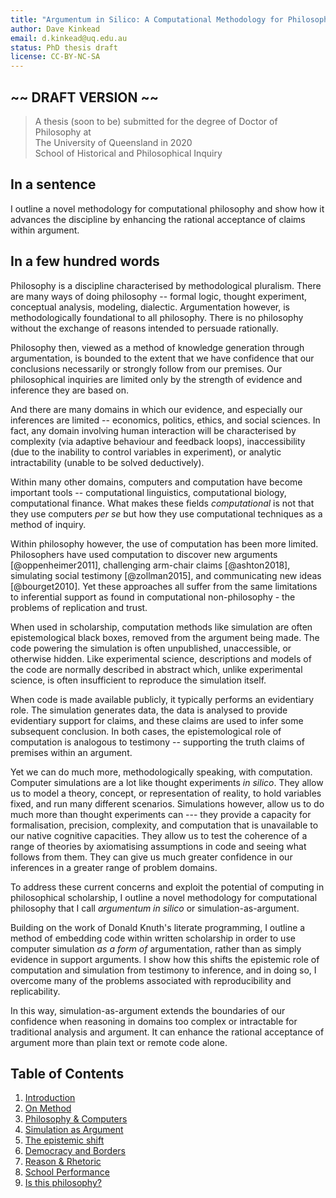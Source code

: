 ```yaml
---
title: "Argumentum in Silico: A Computational Methodology for Philosophy"
author: Dave Kinkead
email: d.kinkead@uq.edu.au
status: PhD thesis draft
license: CC-BY-NC-SA
---
```


## ~~ DRAFT VERSION ~~ ##


> A thesis (soon to be) submitted for the degree of Doctor of Philosophy at  
> The University of Queensland in 2020  
> School of Historical and Philosophical Inquiry  


## In a sentence

I outline a novel methodology for computational philosophy and show how it advances the discipline by enhancing the rational acceptance of claims within argument.

## In a few hundred words

Philosophy is a discipline characterised by methodological pluralism. There are many ways of doing philosophy -- formal logic, thought experiment, conceptual analysis, modeling, dialectic. Argumentation however, is methodologically foundational to all philosophy. There is no philosophy without the exchange of reasons intended to persuade rationally. 

Philosophy then, viewed as a method of knowledge generation through argumentation, is bounded to the extent that we have confidence that our conclusions necessarily or strongly follow from our premises.  Our philosophical inquiries are limited only by the strength of evidence and inference they are based on.

And there are many domains in which our evidence, and especially our inferences are limited -- economics, politics, ethics, and social sciences.  In fact, any domain involving human interaction will be characterised by complexity (via adaptive behaviour and feedback loops), inaccessibility (due to the inability to control variables in experiment), or analytic intractability (unable to be solved deductively).

Within many other domains, computers and computation have become important tools -- computational linguistics, computational biology, computational finance.  What makes these fields _computational_ is not that they use computers _per se_ but how they use computational techniques as a method of inquiry.  

Within philosophy however, the use of computation has been more limited.  Philosophers have used computation to discover new arguments [@oppenheimer2011], challenging arm-chair claims [@ashton2018], simulating social testimony [@zollman2015], and communicating new ideas [@bourget2010].  Yet these approaches all suffer from the same limitations to inferential support as found in computational non-philosophy - the problems of replication and trust.

When used in scholarship, computation methods like simulation are often epistemological black boxes, removed from the argument being made.  The code powering the simulation is often unpublished, unaccessible, or otherwise hidden.  Like experimental science, descriptions and models of the code are normally described in abstract which, unlike experimental science, is often insufficient to reproduce the simulation itself.

When code is made available publicly, it typically performs an evidentiary role.  The simulation generates data, the data is analysed to provide evidentiary support for claims, and these claims are used to infer some subsequent conclusion.  In both cases, the epistemological role of computation is analogous to testimony -- supporting the truth claims of premises within an argument.

Yet we can do much more, methodologically speaking, with computation.  Computer simulations are a lot like thought experiments _in silico_.  They allow us to model a theory, concept, or representation of reality, to hold variables fixed, and run many different scenarios.  Simulations however, allow us to do much more than thought experiments can --- they provide a capacity for formalisation, precision, complexity, and computation that is unavailable to our native cognitive capacities.  They allow us to test the coherence of a range of theories by axiomatising assumptions in code and seeing what follows from them.  They can give us much greater confidence in our inferences in a greater range of problem domains.

To address these current concerns and exploit the potential of computing in philosophical scholarship, I outline a novel methodology for computational philosophy that I call _argumentum in silico_ or simulation-as-argument.

Building on the work of Donald Knuth's literate programming, I outline a method of embedding code within written scholarship in order to use computer simulation _as a form of_ argumentation, rather than as simply evidence in support arguments.  I show how this shifts the epistemic role of computation and simulation from testimony to inference, and in doing so, I overcome many of the problems associated with reproducibility and replicability. 

In this way, simulation-as-argument extends the boundaries of our confidence when reasoning in domains too complex or intractable for traditional analysis and argument. It can enhance the rational acceptance of argument more than plain text or remote code alone.


## Table of Contents

 1. [Introduction](chapters/introduction)
 2. [On Method](chapters/on-method)
 3. [Philosophy & Computers](chapters/philosophy-and-computers)
 4. [Simulation as Argument](chapters/simulation-as-argument)
 5. [The epistemic shift](chapters/the-epistemic-shift)
 6. [Democracy and Borders](http://dave.kinkead.com.au/modelling-the-boundary-problem/)
 7. [Reason & Rhetoric](chapters/reason-and-rhetoric)
 8. [School Performance](http://dave.kinkead.com.au/school-performance/)
 9. [Is this philosophy?](chapters/is-this-philosophy)